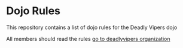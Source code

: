 Dojo Rules
==========

This repository contains a list of dojo rules for the Deadly Vipers dojo

All members should read the rules
[go to deadlyvipers organization](https://github.com/deadlyvipers)

